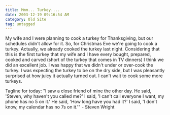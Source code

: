 ```yaml
---
title: Mmm... Turkey....
date: 2003-12-19 09:16:54 AM
category: Old Site
tag: untagged
---
```


My wife and I were planning to cook a turkey for Thanksgiving, but our schedules didn't allow for it. So, for Christmas Eve we're going to cook a turkey. Actually, we already cooked the turkey last night. Considering that this is the first turkey that my wife and I have every bought, prepared, cooked and carved (short of the turkey that comes in TV dinners) I think we did an excellent job. I was happy that we didn't under or over-cook the turkey. I was expecting the turkey to be on the dry side, but I was pleasantly surprised at how juicy it actually turned out. I can't wait to cook some more turkeys.

Tagline for today: "I saw a close friend of mine the other day. He said, 'Steven, why haven't you called me?' I said, 'I can't call everyone I want, my phone has no 5 on it.' He said, 'How long have you had it?' I said, 'I don't know, my calendar has no 7s on it.'" - Steven Wright
